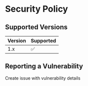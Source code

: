 # Security Policy

## Supported Versions

| Version | Supported          |
|---------|--------------------|
| 1.x     | :white_check_mark: |

## Reporting a Vulnerability

Create issue with vulnerability details